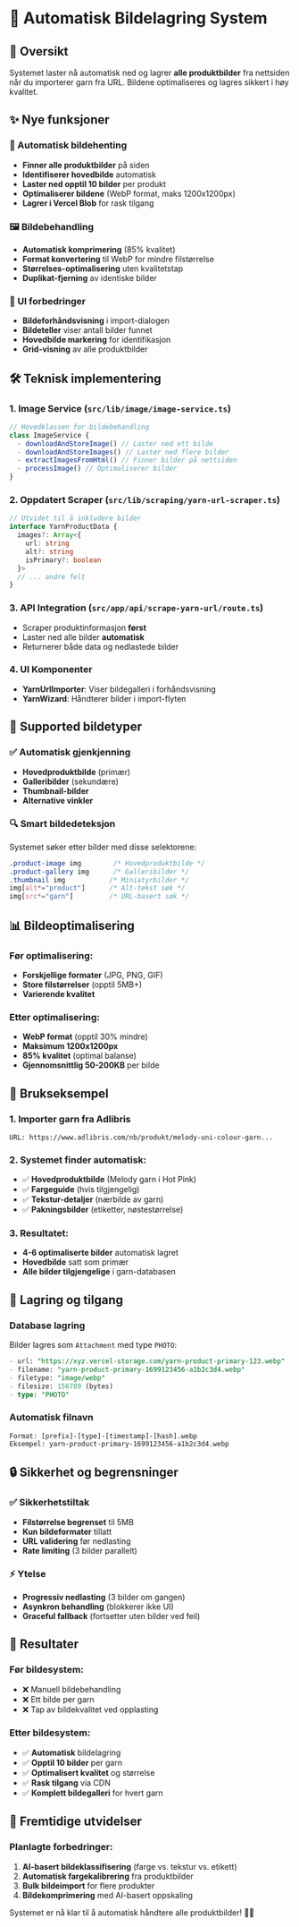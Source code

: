 # 📸 Automatisk Bildelagring System

## 🎯 Oversikt
Systemet laster nå automatisk ned og lagrer **alle produktbilder** fra nettsiden når du importerer garn fra URL. Bildene optimaliseres og lagres sikkert i høy kvalitet.

## ✨ Nye funksjoner

### 🔄 Automatisk bildehenting
- **Finner alle produktbilder** på siden
- **Identifiserer hovedbilde** automatisk
- **Laster ned opptil 10 bilder** per produkt
- **Optimaliserer bildene** (WebP format, maks 1200x1200px)
- **Lagrer i Vercel Blob** for rask tilgang

### 🖼 Bildebehandling
- **Automatisk komprimering** (85% kvalitet)
- **Format konvertering** til WebP for mindre filstørrelse
- **Størrelses-optimalisering** uten kvalitetstap
- **Duplikat-fjerning** av identiske bilder

### 📱 UI forbedringer
- **Bildeforhåndsvisning** i import-dialogen
- **Bildeteller** viser antall bilder funnet
- **Hovedbilde markering** for identifikasjon
- **Grid-visning** av alle produktbilder

## 🛠 Teknisk implementering

### 1. Image Service (`src/lib/image/image-service.ts`)
```typescript
// Hovedklassen for bildebehandling
class ImageService {
  - downloadAndStoreImage() // Laster ned ett bilde
  - downloadAndStoreImages() // Laster ned flere bilder
  - extractImagesFromHtml() // Finner bilder på nettsiden
  - processImage() // Optimaliserer bilder
}
```

### 2. Oppdatert Scraper (`src/lib/scraping/yarn-url-scraper.ts`)
```typescript
// Utvidet til å inkludere bilder
interface YarnProductData {
  images?: Array<{
    url: string
    alt?: string
    isPrimary?: boolean
  }>
  // ... andre felt
}
```

### 3. API Integration (`src/app/api/scrape-yarn-url/route.ts`)
- Scraper produktinformasjon **først**
- Laster ned alle bilder **automatisk**
- Returnerer både data og nedlastede bilder

### 4. UI Komponenter
- **YarnUrlImporter**: Viser bildegalleri i forhåndsvisning
- **YarnWizard**: Håndterer bilder i import-flyten

## 🎯 Supported bildetyper

### ✅ Automatisk gjenkjenning
- **Hovedproduktbilde** (primær)
- **Galleribilder** (sekundære)
- **Thumbnail-bilder**
- **Alternative vinkler**

### 🔍 Smart bildedeteksjon
Systemet søker etter bilder med disse selektorene:
```css
.product-image img        /* Hovedproduktbilde */
.product-gallery img      /* Galleribilder */
.thumbnail img           /* Miniatyrbilder */
img[alt*="product"]      /* Alt-tekst søk */
img[src*="garn"]         /* URL-basert søk */
```

## 📊 Bildeoptimalisering

### Før optimalisering:
- **Forskjellige formater** (JPG, PNG, GIF)
- **Store filstørrelser** (opptil 5MB+)
- **Varierende kvalitet**

### Etter optimalisering:
- **WebP format** (opptil 30% mindre)
- **Maksimum 1200x1200px**
- **85% kvalitet** (optimal balanse)
- **Gjennomsnittlig 50-200KB** per bilde

## 🚀 Brukseksempel

### 1. Importer garn fra Adlibris
```
URL: https://www.adlibris.com/nb/produkt/melody-uni-colour-garn...
```

### 2. Systemet finder automatisk:
- ✅ **Hovedproduktbilde** (Melody garn i Hot Pink)
- ✅ **Fargeguide** (hvis tilgjengelig)
- ✅ **Tekstur-detaljer** (nærbilde av garn)
- ✅ **Pakningsbilder** (etiketter, nøstestørrelse)

### 3. Resultatet:
- **4-6 optimaliserte bilder** automatisk lagret
- **Hovedbilde** satt som primær
- **Alle bilder tilgjengelige** i garn-databasen

## 💾 Lagring og tilgang

### Database lagring
Bilder lagres som `Attachment` med type `PHOTO`:
```sql
- url: "https://xyz.vercel-storage.com/yarn-product-primary-123.webp"
- filename: "yarn-product-primary-1699123456-a1b2c3d4.webp"
- filetype: "image/webp"
- filesize: 156789 (bytes)
- type: "PHOTO"
```

### Automatisk filnavn
```
Format: [prefix]-[type]-[timestamp]-[hash].webp
Eksempel: yarn-product-primary-1699123456-a1b2c3d4.webp
```

## 🔒 Sikkerhet og begrensninger

### ✅ Sikkerhetstiltak
- **Filstørrelse begrenset** til 5MB
- **Kun bildeformater** tillatt
- **URL validering** før nedlasting
- **Rate limiting** (3 bilder parallelt)

### ⚡ Ytelse
- **Progressiv nedlasting** (3 bilder om gangen)
- **Asynkron behandling** (blokkerer ikke UI)
- **Graceful fallback** (fortsetter uten bilder ved feil)

## 🎉 Resultater

### Før bildesystem:
- ❌ Manuell bildebehandling
- ❌ Ett bilde per garn
- ❌ Tap av bildekvalitet ved opplasting

### Etter bildesystem:
- ✅ **Automatisk** bildelagring
- ✅ **Opptil 10 bilder** per garn
- ✅ **Optimalisert kvalitet** og størrelse
- ✅ **Rask tilgang** via CDN
- ✅ **Komplett bildegalleri** for hvert garn

## 🔮 Fremtidige utvidelser

### Planlagte forbedringer:
1. **AI-basert bildeklassifisering** (farge vs. tekstur vs. etikett)
2. **Automatisk fargekalibrering** fra produktbilder
3. **Bulk bildeimport** for flere produkter
4. **Bildekomprimering** med AI-basert oppskaling

Systemet er nå klar til å automatisk håndtere alle produktbilder! 🎨✨
